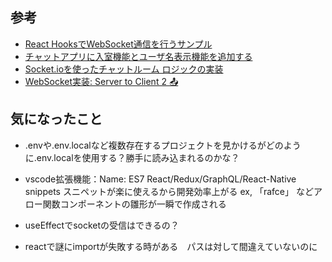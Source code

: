 ## 参考
- [React HooksでWebSocket通信を行うサンプル](https://qiita.com/yonetty/items/acc46afa59da1796a767)
- [チャットアプリに入室機能とユーザ名表示機能を追加する](https://tomiko0404.hatenablog.com/entry/2021/12/31/React-chatapp-2)
- [Socket.ioを使ったチャットルーム ロジックの実装](https://qiita.com/ynunokawa/items/564757fe6dbe43d172f8)
- [WebSocket実装: Server to Client 2 📤](https://zenn.dev/mfunyu/books/ft_transcendence/viewer/websocket3)

## 気になったこと
- .envや.env.localなど複数存在するプロジェクトを見かけるがどのように.env.localを使用する？勝手に読み込まれるのかな？
- vscode拡張機能：Name: ES7 React/Redux/GraphQL/React-Native snippets スニペットが楽に使えるから開発効率上がる
    ex, 「rafce」 などアロー関数コンポーネントの雛形が一瞬で作成される

- useEffectでsocketの受信はできるの？
- reactで謎にimportが失敗する時がある　パスは対して間違えていないのに